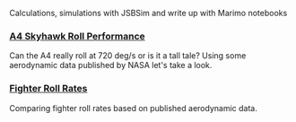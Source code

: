 Calculations, simulations with JSBSim and write up with Marimo notebooks

### [A4 Skyhawk Roll Performance](A4SkyhawkRollPerformance.html)

Can the A4 really roll at 720 deg/s or is it a tall tale? Using some aerodynamic data published by NASA let's take a look.

### [Fighter Roll Rates](FighterRollRates.html)

Comparing fighter roll rates based on published aerodynamic data.
 